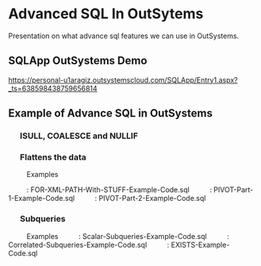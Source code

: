 # Advanced SQL In OutSytems
Presentation on what advance sql features we can use in OutSystems.

## SQLApp OutSystems Demo
https://personal-u1aragiz.outsystemscloud.com/SQLApp/Entry1.aspx?_ts=638598438759656814

## Example of Advance SQL in OutSystems

### $\quad$  ISULL, COALESCE and NULLIF 

### $\quad$ Flattens the data 
$\quad\quad$ Examples

$\quad\quad$ : FOR-XML-PATH-With-STUFF-Example-Code.sql
$\quad\quad$ : PIVOT-Part-1-Example-Code.sql
$\quad\quad$ : PIVOT-Part-2-Example-Code.sql

### $\quad$ Subqueries
$\quad\quad$ Examples
$\quad\quad$ :  Scalar-Subqueries-Example-Code.sql
$\quad\quad$ :  Correlated-Subqueries-Example-Code.sql
$\quad\quad$ :  EXISTS-Example-Code.sql

